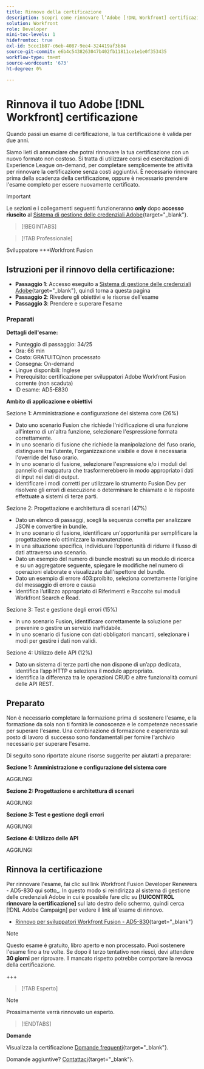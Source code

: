 ```yaml
---
title: Rinnovo della certificazione
description: Scopri come rinnovare l’Adobe [!DNL Workfront] certificazione prima della scadenza.
solution: Workfront
role: Developer
mini-toc-levels: 1
hidefromtoc: true
exl-id: 5ccc1b87-c6eb-4087-9ee4-324419af3b84
source-git-commit: e6b4c5438263047b402fb11811ce1e1e0f353435
workflow-type: tm+mt
source-wordcount: '673'
ht-degree: 0%

---
```


# Rinnova il tuo Adobe [!DNL Workfront] certificazione

Quando passi un esame di certificazione, la tua certificazione è valida per due anni.

Siamo lieti di annunciare che potrai rinnovare la tua certificazione con un nuovo formato non costoso. Si tratta di utilizzare corsi ed esercitazioni di Experience League on-demand, per completare semplicemente tre attività per rinnovare la certificazione senza costi aggiuntivi. È necessario rinnovare prima della scadenza della certificazione, oppure è necessario prendere l&#39;esame completo per essere nuovamente certificato.

>[!IMPORTANT]
>
>Le sezioni e i collegamenti seguenti funzioneranno **only** dopo **accesso riuscito** al [Sistema di gestione delle credenziali Adobe](http://www.certmetrics.com/adobe){target="_blank"}.

>[!BEGINTABS]

>[!TAB Professionale]

Sviluppatore +++Workfront Fusion

## Istruzioni per il rinnovo della certificazione:

* **Passaggio 1**: Accesso eseguito a [Sistema di gestione delle credenziali Adobe](http://www.certmetrics.com/adobe){target="_blank"}, quindi torna a questa pagina
* **Passaggio 2**: Rivedere gli obiettivi e le risorse dell&#39;esame
* **Passaggio 3**: Prendere e superare l&#39;esame

### Preparati

**Dettagli dell&#39;esame:**

* Punteggio di passaggio: 34/25
* Ora: 66 min
* Costo: GRATUITO/non processato
* Consegna: On-demand
* Lingue disponibili: Inglese
* Prerequisito: certificazione per sviluppatori Adobe Workfront Fusion corrente (non scaduta)
* ID esame: AD5-E830

**Ambito di applicazione e obiettivi**

Sezione 1: Amministrazione e configurazione del sistema core (26%)

* Dato uno scenario Fusion che richiede l&#39;nidificazione di una funzione all&#39;interno di un&#39;altra funzione, selezionare l&#39;espressione formata correttamente.
* In uno scenario di fusione che richiede la manipolazione del fuso orario, distinguere tra l&#39;utente, l&#39;organizzazione visibile e dove è necessaria l&#39;override del fuso orario.
* In uno scenario di fusione, selezionare l&#39;espressione e/o i moduli del pannello di mappatura che trasformerebbero in modo appropriato i dati di input nei dati di output.
* Identificare i modi corretti per utilizzare lo strumento Fusion Dev per risolvere gli errori di esecuzione o determinare le chiamate e le risposte effettuate a sistemi di terze parti.

Sezione 2: Progettazione e architettura di scenari (47%)

* Dato un elenco di passaggi, scegli la sequenza corretta per analizzare JSON e convertire in bundle.
* In uno scenario di fusione, identificare un&#39;opportunità per semplificare la progettazione e/o ottimizzare la manutenzione.
* In una situazione specifica, individuare l’opportunità di ridurre il flusso di dati attraverso uno scenario.
* Dato un esempio del numero di bundle mostrati su un modulo di ricerca e su un aggregatore seguente, spiegare le modifiche nel numero di operazioni elaborate e visualizzate dall&#39;ispettore del bundle.
* Dato un esempio di errore 403:proibito, seleziona correttamente l’origine del messaggio di errore e causa
* Identifica l’utilizzo appropriato di Riferimenti e Raccolte sui moduli Workfront Search e Read.

Sezione 3: Test e gestione degli errori (15%)

* In uno scenario Fusion, identificare correttamente la soluzione per prevenire o gestire un servizio inaffidabile.
* In uno scenario di fusione con dati obbligatori mancanti, selezionare i modi per gestire i dati non validi.

Sezione 4: Utilizzo delle API (12%)

* Dato un sistema di terze parti che non dispone di un’app dedicata, identifica l’app HTTP e seleziona il modulo appropriato.
* Identifica la differenza tra le operazioni CRUD e altre funzionalità comuni delle API REST.

## Preparato

Non è necessario completare la formazione prima di sostenere l&#39;esame, e la formazione da sola non ti fornirà le conoscenze e le competenze necessarie per superare l&#39;esame. Una combinazione di formazione e esperienza sul posto di lavoro di successo sono fondamentali per fornire l&#39;archivio necessario per superare l&#39;esame.

Di seguito sono riportate alcune risorse suggerite per aiutarti a preparare:

**Sezione 1: Amministrazione e configurazione del sistema core**

AGGIUNGI

**Sezione 2: Progettazione e architettura di scenari**

AGGIUNGI

**Sezione 3: Test e gestione degli errori**

AGGIUNGI

**Sezione 4: Utilizzo delle API**

AGGIUNGI

## Rinnova la certificazione

Per rinnovare l&#39;esame, fai clic sul link Workfront Fusion Developer Renewers - AD5-830 qui sotto_. In questo modo si reindirizza al sistema di gestione delle credenziali Adobe in cui è possibile fare clic su **[!UICONTROL rinnovare la certificazione]** sul lato destro dello schermo, quindi cerca [!DNL Adobe Campaign] per vedere il link all&#39;esame di rinnovo.

* [Rinnovo per sviluppatori Workfront Fusion - AD5-830](https://www.certmetrics.com/adobe/candidate/caveon_sso_adobe.aspx?ssoLogin=true&amp;eid=AD5-E830){target="_blank"}

>[!NOTE]
>
>Questo esame è gratuito, libro aperto e non processato. Puoi sostenere l&#39;esame fino a tre volte. Se dopo il terzo tentativo non riesci, devi attendere **30 giorni** per riprovare. Il mancato rispetto potrebbe comportare la revoca della certificazione.

+++

>[!TAB Esperto]

>[!NOTE]
>
>Prossimamente verrà rinnovato un esperto.

>[!ENDTABS]

**Domande**

Visualizza la certificazione [Domande frequenti](https://experienceleague.adobe.com/docs/certification/certification/faq.html?lang=en){target="_blank"}.

Domande aggiuntive? [Contattaci](mailto:certif@adobe.com){target="_blank"}.
